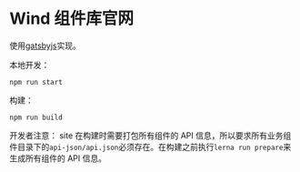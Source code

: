 # Wind 组件库官网

使用[gatsbyjs](https://www.gatsbyjs.org/)实现。

本地开发：

```
npm run start
```

构建：

```
npm run build
```

开发者注意：
site 在构建时需要打包所有组件的 API 信息，所以要求所有业务组件目录下的`api-json/api.json`必须存在。在构建之前执行`lerna run prepare`来生成所有组件的 API 信息。
